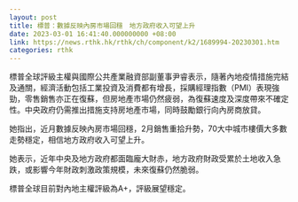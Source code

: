 ```yaml
---
layout: post
title: 標普：數據反映內房市場回穩　地方政府收入可望上升
date: 2023-03-01 16:41:40.000000000 +08:00
link: https://news.rthk.hk/rthk/ch/component/k2/1689994-20230301.htm
categories: rthk
---
```


標普全球評級主權與國際公共產業融資部副董事尹睿表示，隨著內地疫情措施完結及通關，經濟活動包括工業投資及消費都有增長，採購經理指數（PMI）表現強勁，零售銷售亦正在復蘇，但房地產市場仍然疲弱，為復蘇速度及深度帶來不確定性。中央政府仍需推出措施支持房地產市場，同時鼓勵銀行向內房商放貸。

她指出，近月數據反映內房市場回穩，2月銷售重拾升勢，70大中城市樓價大多數走勢穩定，相信地方政府收入可望上升。

她表示，近年中央及地方政府都面臨龐大財赤，地方政府財政受累於土地收入急跌，或影響今年財政刺激政策規模，未來復蘇仍然脆弱。

標普全球目前對內地主權評級為A+，評級展望穩定。
